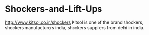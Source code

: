 # Shockers-and-Lift-Ups
http://www.kitsol.co.in/shockers Kitsol is one of the brand shockers, shockers manufacturers india, shockers suppliers from delhi in india.
